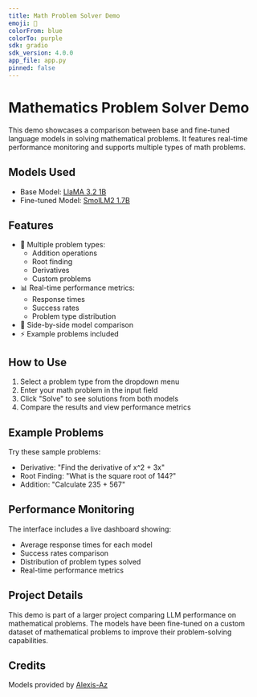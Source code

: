 ```yaml
---
title: Math Problem Solver Demo
emoji: 🧮
colorFrom: blue
colorTo: purple
sdk: gradio
sdk_version: 4.0.0
app_file: app.py
pinned: false
---
```


# Mathematics Problem Solver Demo

This demo showcases a comparison between base and fine-tuned language models in solving mathematical problems. It features real-time performance monitoring and supports multiple types of math problems.

## Models Used

- Base Model: [LlaMA 3.2 1B](https://huggingface.co/Alexis-Az/Math-Problem-LlaMA-3.2-1B-GGUF)
- Fine-tuned Model: [SmolLM2 1.7B](https://huggingface.co/Alexis-Az/Math-Problem-LlaMA-3.2-1.7B-GGUF)

## Features

- 🔢 Multiple problem types:
  - Addition operations
  - Root finding
  - Derivatives
  - Custom problems
- 📊 Real-time performance metrics:
  - Response times
  - Success rates
  - Problem type distribution
- 🔄 Side-by-side model comparison
- ⚡ Example problems included

## How to Use

1. Select a problem type from the dropdown menu
2. Enter your math problem in the input field
3. Click "Solve" to see solutions from both models
4. Compare the results and view performance metrics

## Example Problems

Try these sample problems:

- Derivative: "Find the derivative of x^2 + 3x"
- Root Finding: "What is the square root of 144?"
- Addition: "Calculate 235 + 567"

## Performance Monitoring

The interface includes a live dashboard showing:

- Average response times for each model
- Success rates comparison
- Distribution of problem types solved
- Real-time performance metrics

## Project Details

This demo is part of a larger project comparing LLM performance on mathematical problems. The models have been fine-tuned on a custom dataset of mathematical problems to improve their problem-solving capabilities.

## Credits

Models provided by [Alexis-Az](https://huggingface.co/Alexis-Az)
